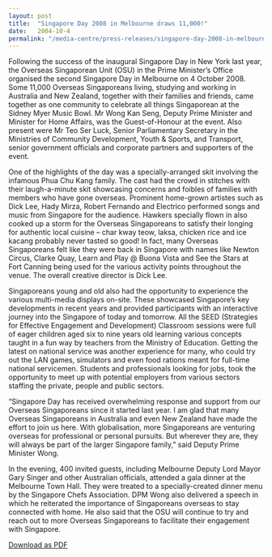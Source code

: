 ```yaml
---
layout: post
title:  "Singapore Day 2008 in Melbourne draws 11,000!"
date:   2004-10-4
permalink: "/media-centre/press-releases/singapore-day-2008-in-melbourne-draws-more-than-11-000"
---
```


Following the success of the inaugural Singapore Day in New York last year, the Overseas Singaporean Unit (OSU) in the Prime Minister’s Office organised the second Singapore Day in Melbourne on 4 October 2008. Some 11,000 Overseas Singaporeans living, studying and working in Australia and New Zealand, together with their families and friends, came together as one community to celebrate all things Singaporean at the Sidney Myer Music Bowl. Mr Wong Kan Seng, Deputy Prime Minister and Minister for Home Affairs, was the Guest-of-Honour at the event. Also present were Mr Teo Ser Luck, Senior Parliamentary Secretary in the Ministries of Community Development, Youth & Sports, and Transport, senior government officials and corporate partners and supporters of the event.

One of the highlights of the day was a specially-arranged skit involving the infamous Phua Chu Kang family. The cast had the crowd in stitches with their laugh-a-minute skit showcasing concerns and foibles of families with members who have gone overseas. Prominent home-grown artistes such as Dick Lee, Hady Mirza, Robert Fernando and Electrico performed songs and music from Singapore for the audience. Hawkers specially flown in also cooked up a storm for the Overseas Singaporeans to satisfy their longing for authentic local cuisine – char kway teow, laksa, chicken rice and ice kacang probably never tasted so good! In fact, many Overseas Singaporeans felt like they were back in Singapore with names like Newton Circus, Clarke Quay, Learn and Play @ Buona Vista and See the Stars at Fort Canning being used for the various activity points throughout the venue. The overall creative director is Dick Lee.

Singaporeans young and old also had the opportunity to experience the various multi-media displays on-site. These showcased Singapore’s key developments in recent years and provided participants with an interactive journey into the Singapore of today and tomorrow. All the SEED (Strategies for Effective Engagement and Development) Classroom sessions were full of eager children aged six to nine years old learning various concepts taught in a fun way by teachers from the Ministry of Education. Getting the latest on national service was another experience for many, who could try out the LAN games, simulators and even food rations meant for full-time national servicemen. Students and professionals looking for jobs, took the opportunity to meet up with potential employers from various sectors staffing the private, people and public sectors.

“Singapore Day has received overwhelming response and support from our Overseas Singaporeans since it started last year. I am glad that many Overseas Singaporeans in Australia and even New Zealand have made the effort to join us here. With globalisation, more Singaporeans are venturing overseas for professional or personal pursuits. But wherever they are, they will always be part of the larger Singapore family,” said Deputy Prime Minister Wong.

In the evening, 400 invited guests, including Melbourne Deputy Lord Mayor Gary Singer and other Australian officials, attended a gala dinner at the Melbourne Town Hall. They were treated to a specially-created dinner menu by the Singapore Chefs Association. DPM Wong also delivered a speech in which he reiterated the importance of Singaporeans overseas to stay connected with home. He also said that the OSU will continue to try and reach out to more Overseas Singaporeans to facilitate their engagement with Singapore.

[Download as PDF]({{site.baseurl}}/files/press-releases/singapore-day-2008-in-melbourne-draws-more-than-10-000.pdf)
